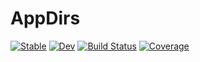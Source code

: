 # AppDirs

[![Stable](https://img.shields.io/badge/docs-stable-blue.svg)](https://JackDunnNZ.github.io/AppDirs.jl/stable)
[![Dev](https://img.shields.io/badge/docs-dev-blue.svg)](https://JackDunnNZ.github.io/AppDirs.jl/dev)
[![Build Status](https://github.com/JackDunnNZ/AppDirs.jl/actions/workflows/CI.yml/badge.svg?branch=main)](https://github.com/JackDunnNZ/AppDirs.jl/actions/workflows/CI.yml?query=branch%3Amain)
[![Coverage](https://codecov.io/gh/JackDunnNZ/AppDirs.jl/branch/main/graph/badge.svg)](https://codecov.io/gh/JackDunnNZ/AppDirs.jl)
